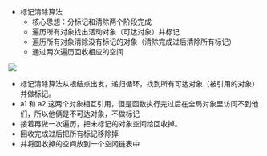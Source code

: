 - 标记清除算法
  - 核心思想：分标记和清除两个阶段完成
  - 遍历所有对象找出活动对象（可达对象）并标记
  - 遍历所有对象清除没有标记的对象（清除完成过后清除所有标记）
  - 通过两次遍历回收相应的空间

![](https://dd-ss.oss-cn-guangzhou.aliyuncs.com/20210122145130.png)

- 标记清除算法从根结点出发，递归循环，找到所有可达对象（被引用的对象）并做标记。
- a1 和 a2 这两个对象相互引用，但是函数执行完过后在全局对象里访问不到他们，所以他俩是不可达对象，不做标记
- 接着再做一次遍历，把未标记的对象空间给回收掉。
- 回收完成过后把所有标记移除掉
- 并将回收掉的空间放到一个空闲链表中
